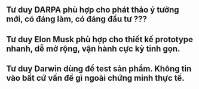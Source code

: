 # 

## Tư duy DARPA phù hợp cho phát thảo ý tưởng mới, có đáng làm, có đáng đầu tư ???
## Tư duy Elon Musk phù hợp cho thiết kế prototype nhanh, dễ mở rộng, vận hành cực kỳ tinh gọn.
## Tư duy Darwin dùng để test sản phẩm. Không tin vào bất cứ vấn đề gì ngoài chứng minh thực tế.
